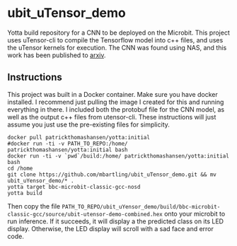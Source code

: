 # ubit\_uTensor\_demo

Yotta build repository for a CNN to be deployed on the Microbit. This project uses uTensor-cli to compile the Tensorflow model into c++ files, and uses the uTensor kernels for execution. The CNN was found using NAS, and this work has been published to [arxiv](https://arxiv.org/abs/1905.12107).

## Instructions

This project was built in a Docker container. Make sure you have docker installed. I recommend just pulling the image I created for this and running everything in there. I included both the protobuf file for the CNN model, as well as the output c++ files from utensor-cli. These instructions will just assume you just use the pre-existing files for simplicity.

```
docker pull patrickthomashansen/yotta:initial
#docker run -ti -v PATH_TO_REPO:/home/ patrickthomashansen/yotta:initial bash
docker run -ti -v `pwd`/build:/home/ patrickthomashansen/yotta:initial bash
cd /home
git clone https://github.com/mbartling/ubit_uTensor_demo.git && mv ubit_uYensor_demo/* .
yotta target bbc-microbit-classic-gcc-nosd
yotta build
```

Then copy the file `PATH_TO_REPO/ubit_uYensor_demo/build/bbc-microbit-classic-gcc/source/ubit-utensor-demo-combined.hex` onto your microbit to run inference. If it succeeds, it will display a the predicted class on its LED display. Otherwise, the LED display will scroll with a sad face and error code.
